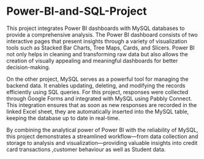 # Power-BI-and-SQL-Project
This project integrates Power BI dashboards with MySQL databases to provide a comprehensive analysis. The Power BI dashboard consists of two interactive pages that present insights through a variety of visualization tools such as Stacked Bar Charts, Tree Maps, Cards, and Slicers. Power BI not only helps in cleaning and transforming raw data but also allows the creation of visually appealing and meaningful dashboards for better decision-making. 


On the other project, MySQL serves as a powerful tool for managing the backend data. It enables updating, deleting, and modifying the records efficiently using SQL queries. For this project, responses were collected through Google Forms and integrated with MySQL using Pabbly Connect. This integration ensures that as soon as new responses are recorded in the linked Excel sheet, they are automatically inserted into the MySQL table, keeping the database up to date in real-time.


 By combining the analytical power of Power BI with the reliability of MySQL, this project demonstrates a streamlined workflow—from data collection and storage to analysis and visualization—providing valuable insights into credit card transactions ,customer behaviour as well as Student data.
